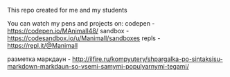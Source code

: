 This repo created for me and my students

You can watch my pens and projects on:
codepen - https://codepen.io/MAnimall48/ 
sandbox - https://codesandbox.io/u/Manimall/sandboxes
repls - https://repl.it/@Manimall  

разметка маркдаун - http://ilfire.ru/kompyutery/shpargalka-po-sintaksisu-markdown-markdaun-so-vsemi-samymi-populyarnymi-tegami/

